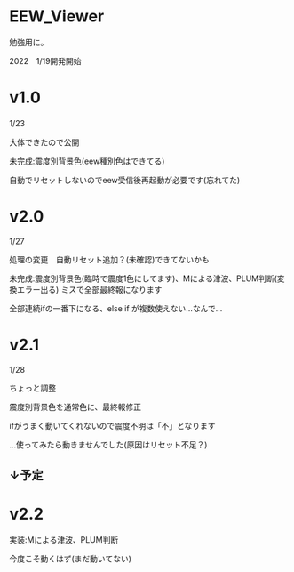 # EEW_Viewer

勉強用に。

2022　1/19開発開始

# v1.0
1/23　

大体できたので公開

未完成:震度別背景色(eew種別色はできてる)

自動でリセットしないのでeew受信後再起動が必要です(忘れてた)


# v2.0
1/27

処理の変更　自動リセット追加？(未確認)できてないかも

未完成:震度別背景色(臨時で震度1色にしてます)、Mによる津波、PLUM判断(変換エラー出る)
ミスで全部最終報になります

全部連続ifの一番下になる、else if が複数使えない…なんで…

# v2.1
1/28

ちょっと調整

震度別背景色を通常色に、最終報修正

ifがうまく動いてくれないので震度不明は「不」となります

…使ってみたら動きませんでした(原因はリセット不足？)

## ↓予定

# v2.2 


実装:Mによる津波、PLUM判断

今度こそ動くはず(まだ動いてない)






